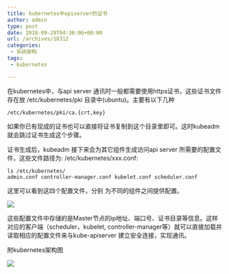 ```yaml
---
title: kubernetes中apiserver的证书
author: admin
type: post
date: 2018-09-29T04:30:06+00:00
url: /archives/18312
categories:
 - 系统架构
tags:
 - kubernetes

---
```

在kubernetes中，与api server 通讯时一般都需要使用https证书，这些证书文件存在放 /etc/kubernetes/pki 目录中(ubuntu)。主要有以下几种

```
/etc/kubernetes/pki/ca.{crt,key}
```

如果你已有现成的证书也可以直接将证书复制到这个目录里即可。这时kubeadm就会跳过证书生成这个步骤。

证书生成后，kubeadm 接下来会为其它组件生成访问api server 所需要的配置文件，这些文件路径为: /etc/kubernetes/xxx.conf:

```
ls /etc/kubernetes/
admin.conf controller-manager.conf kubelet.conf scheduler.conf
```

这里可以看到这四个配置文件，分别 为不同的组件之间提供配置。

[![](https://blog.haohtml.com/wp-content/uploads/2018/09/kubernetes-master.jpg)][1]

这些配置文件中存储的是Master节点的ip地址、端口号、证书目录等信息。这样对应的客户端（scheduler，kubelet, controller-manager等）就可以直接加载并读取相应的配置文件来与kube-apiserver 建立安全连接，实现通讯。

附kubernetes架构图

[![](https://blog.haohtml.com/wp-content/uploads/2018/09/kubernetes-arvhitecture.jpg)][2]

 [1]: https://blog.haohtml.com/wp-content/uploads/2018/09/kubernetes-master.jpg
 [2]: https://blog.haohtml.com/wp-content/uploads/2018/09/kubernetes-arvhitecture.jpg